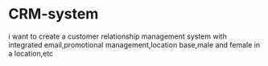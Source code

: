 # CRM-system
i want to create a customer relationship management system with integrated email,promotional management,location base,male and female in a location,etc
